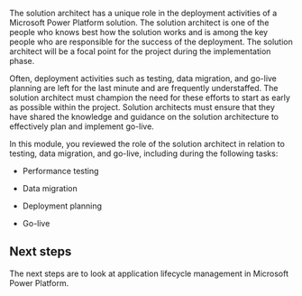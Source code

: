 The solution architect has a unique role in the deployment activities of a Microsoft Power Platform solution. The solution architect is one of the people who knows best how the solution works and is among the key people who are responsible for the success of the deployment. The solution architect will be a focal point for the project during the implementation phase.

Often, deployment activities such as testing, data migration, and go-live planning are left for the last minute and are frequently understaffed. The solution architect must champion the need for these efforts to start as early as possible within the project. Solution architects must ensure that they have shared the knowledge and guidance on the solution architecture to effectively plan and implement go-live.

In this module, you reviewed the role of the solution architect in relation to testing, data migration, and go-live, including during the following tasks:

- Performance testing

- Data migration

- Deployment planning

- Go-live

## Next steps

The next steps are to look at application lifecycle management in Microsoft Power Platform.
